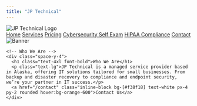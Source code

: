 ```yaml
---
title: "JP Technical"
---
```


<main class="grid grid-cols-1 md:grid-cols-5 min-h-screen">
  <!-- Navigation -->
  <aside class="md:col-span-1 bg-[#013366] text-white p-4 space-y-4">
    <img src="/logo.png" alt="JP Technical Logo" class="w-32 mx-auto mb-4">
    <nav class="space-y-2">
      <a href="/" class="block hover:underline">Home</a>
      <a href="/services" class="block hover:underline">Services</a>
      <a href="/pricing" class="block hover:underline">Pricing</a>
      <a href="/cybersecurity-self-exam" class="block hover:underline">Cybersecurity Self Exam</a>
      <a href="/hipaa-compliance" class="block hover:underline">HIPAA Compliance</a>
      <a href="/contact" class="block hover:underline">Contact</a>
    </nav>
  </aside>

  <!-- Main Content -->
  <section class="md:col-span-4 p-6 space-y-10">
    <img src="/banner.gif" alt="Banner" class="w-full rounded-2xl shadow">

    <!-- Who We Are -->
    <div class="space-y-4">
      <h1 class="text-4xl font-bold">Who We Are</h1>
      <p class="text-lg">JP Technical is a managed service provider based in Alaska, offering IT solutions tailored for small businesses. From backup and disaster recovery to compliance and endpoint security, we’re your partner in IT success.</p>
      <a href="/contact" class="inline-block bg-[#f38f18] text-white px-4 py-2 rounded hover:bg-orange-600">Contact Us</a>
    </div>
  </section>
</main>
